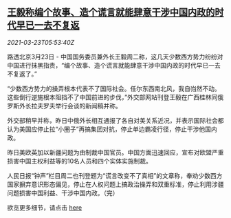 <!--1616479263000-->
[王毅称编个故事、造个谎言就能肆意干涉中国内政的时代早已一去不复返](https://cn.reuters.com/article/china-mofa-eu-us-sanctions-0323-idCNKBS2BF0G5)
------

<div><i>2021-03-23T05:53:40Z</i></div><p>路透北京3月23日 - 中国国务委员兼外长王毅周二称，这几天少数西方势力纷纷对中国进行抹黑指责，“编个故事、造个谎言就能肆意干涉中国内政的时代早已一去不复返了。”</p><p>“少数西方势力的操弄根本代表不了国际社会。任尔东西南北风，我自岿然不动。这些倒行逆施根本阻挡不了中国前进的步伐，”外交部网站刊登王毅在广西桂林同俄罗斯外长拉夫罗夫举行会谈的新闻稿并称。</p><p>外交部稍早并称，昨日中俄外长相互通报了各自对美关系近况，并表示国际社会都认为美国应停止拉“小圈子”再搞集团对抗，停止单边霸凌行径，停止干涉他国内政。</p><p>昨日美欧英加以新疆问题为由制裁中国官员。中国方面迅速回应，宣布对欧盟严重损害中国主权利益等的10名人员和四个实体实施制裁。</p><p>人民日报“钟声”栏目周二也刊登题为“谎言改变不了真相”的文章称，奉劝少数西方国家摒弃意识形态偏见，停止在人权问题上搞政治操弄和双重标准，停止利用涉疆问题损害中国利益、干涉中国内政。（完）</p><p>欲览更多细节，请点击 <a href="https://www.fmprc.gov.cn/web/wjbzhd/t1863291.shtml">here</a></p>
